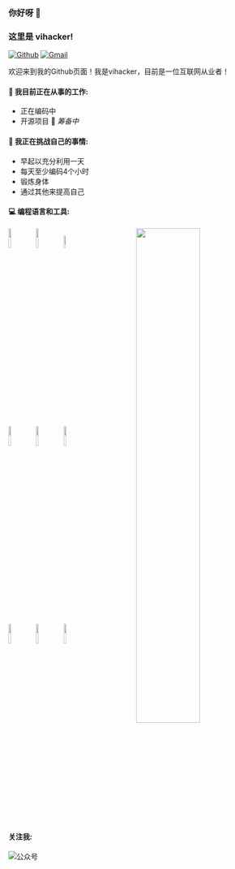 

### 你好呀 👋 
### 这里是 vihacker!

[![Github](https://img.shields.io/badge/-Github-000?style=flat&logo=Github&logoColor=white)](https://github.com/wiltonicp)
[![Gmail](https://img.shields.io/badge/-Gmail-c14438?style=flat&logo=Gmail&logoColor=white)](mailto:wilton.icp@gmail.com)

欢迎来到我的Github页面！我是vihacker，目前是一位互联网从业者！


#### 🌱 我目前正在从事的工作: 
- 正在编码中
- 开源项目 🚀 *筹备中*

#### :muscle:  我正在挑战自己的事情:
- 早起以充分利用一天
- 每天至少编码4个小时
- 锻炼身体
- 通过其他来提高自己

#### :computer: 编程语言和工具: 
<p>
	<img width="50%" align="right" src="https://github-readme-stats.vercel.app/api?username=wiltonicp&show_icons=true&hide_border=true" />

<code><img width="10%" src="https://www.vectorlogo.zone/logos/java/java-ar21.svg"></code>
<code><img width="10%" src="https://www.vectorlogo.zone/logos/python/python-ar21.svg"></code>
<code><img width="8%" src="https://www.vectorlogo.zone/logos/r-project/r-project-icon.svg"></code>
<br />
<code><img width="10%" src="https://www.vectorlogo.zone/logos/pocoo_flask/pocoo_flask-ar21.svg"></code>
<code><img width="10%" src="https://www.vectorlogo.zone/logos/mysql/mysql-ar21.svg"></code>
<code><img width="10%" src="https://www.vectorlogo.zone/logos/mongodb/mongodb-ar21.svg"></code>
<br />
<code><img width="10%" src="https://www.vectorlogo.zone/logos/apache_spark/apache_spark-ar21.svg"></code>
<code><img width="10%" src="https://www.vectorlogo.zone/logos/apache_hadoop/apache_hadoop-ar21.svg"></code>
<code><img width="10%" src="https://www.vectorlogo.zone/logos/git-scm/git-scm-ar21.svg"></code>
</p>

#### 关注我:
![公众号](http://oss.vihacker.top/image/%E5%85%B3%E6%B3%A8%E6%88%91.png)

